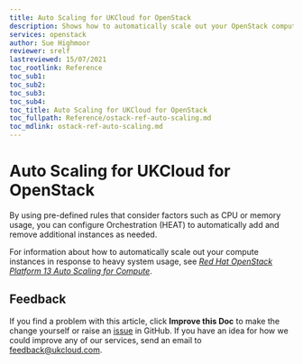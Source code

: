 ```yaml
---
title: Auto Scaling for UKCloud for OpenStack
description: Shows how to automatically scale out your OpenStack compute instances in response to system usage
services: openstack
author: Sue Highmoor
reviewer: srelf
lastreviewed: 15/07/2021
toc_rootlink: Reference
toc_sub1:
toc_sub2:
toc_sub3:
toc_sub4:
toc_title: Auto Scaling for UKCloud for OpenStack
toc_fullpath: Reference/ostack-ref-auto-scaling.md
toc_mdlink: ostack-ref-auto-scaling.md
---
```


# Auto Scaling for UKCloud for OpenStack

By using pre-defined rules that consider factors such as CPU or memory usage, you can configure Orchestration (HEAT) to automatically add and remove additional instances as needed.

For information about how to automatically scale out your compute instances in response to heavy system usage, see [*Red Hat OpenStack Platform 13 Auto Scaling for Compute*](https://access.redhat.com/documentation/en-us/red_hat_openstack_platform/13/html/auto_scaling_for_instances/index).

## Feedback

If you find a problem with this article, click **Improve this Doc** to make the change yourself or raise an [issue](https://github.com/UKCloud/documentation/issues) in GitHub. If you have an idea for how we could improve any of our services, send an email to <feedback@ukcloud.com>.
